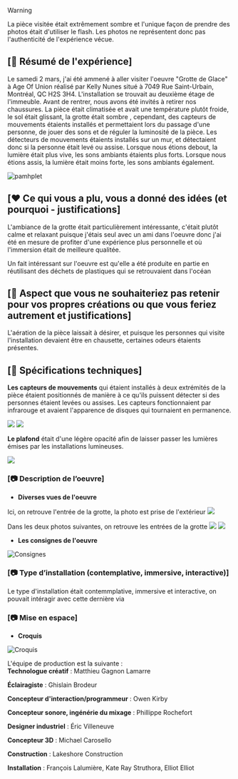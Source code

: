 > [!warning]
> La pièce visitée était extrêmement sombre et l'unique façon de prendre des photos était d'utiliser le flash. Les photos ne représentent donc pas l'authenticité de l'expérience vécue.
> 


## [📃 Résumé de l'expérience]

Le samedi 2 mars, j'ai été ammené à aller visiter l'oeuvre "Grotte de Glace" à Age Of Union réalisé par Kelly Nunes situé à 7049 Rue Saint-Urbain, Montréal, QC H2S 3H4. 
L'installation se trouvait au deuxième étage de l'immeuble. Avant de rentrer, nous avons été invités à retirer nos chaussures.
La pièce était climatisée et avait une température plutôt froide, le sol était glissant, la grotte était sombre , cependant, des capteurs de mouvements étaients installés et permettaient lors du passage d'une personne, de jouer des sons et de réguler la luminosité de la pièce. Les détecteurs de mouvements étaients installés sur un mur, et détectaient donc si la personne était levé ou assise. Lorsque nous étions debout, la lumière était plus vive, les sons ambiants étaients plus forts. Lorsque nous étions assis, la lumière était moins forte, les sons ambiants également.

![pamhplet](https://raw.githubusercontent.com/KaissoGithub/H24_V11_inspirations_kaissoumi/main/Age_of_union_grotte_de_glace/media/grotte_description.png)

## [❤️ Ce qui vous a plu, vous a donné des idées (et pourquoi - justifications]
L'ambiance de la grotte était particulièrement intéressante, c'était plutôt calme et relaxant puisque j'étais seul avec un ami dans l'oeuvre donc j'ai été en mesure de profiter d'une expérience plus personnelle et où l'immersion était de meilleure qualitée.

Un fait intéressant sur l'oeuvre est qu'elle a été produite en partie en réutilisant des déchets de plastiques qui se retrouvaient dans l'océan


## [🤔 Aspect que vous ne souhaiteriez pas retenir pour vos propres créations ou que vous feriez autrement et justifications]
L'aération de la pièce laissait à désirer, et puisque les personnes qui visite l'installation devaient être en chausette, certaines odeurs étaients présentes.

## [🔧 Spécifications techniques]

 **Les capteurs de mouvements**
   qui étaient installés à deux extrémités de la pièce étaient positionnés de manière à ce qu'ils puissent détecter si des personnes étaient levées ou assises. Les capteurs fonctionnaient par infrarouge et avaient l'apparence de disques qui tournaient en permanence.

![](https://raw.githubusercontent.com/KaissoGithub/H24_V11_inspirations_kaissoumi/main/Age_of_union_grotte_de_glace/media/grotte_capteur_mouvement.png)
![](https://raw.githubusercontent.com/KaissoGithub/H24_V11_inspirations_kaissoumi/main/Age_of_union_grotte_de_glace/media/grotte_capteur_mouvement2.png)
   
 **Le plafond**
   était d'une légère opacité afin de laisser passer les lumières émises par les installations lumineuses.

![](https://raw.githubusercontent.com/KaissoGithub/H24_V11_inspirations_kaissoumi/main/Age_of_union_grotte_de_glace/media/grotte_lumiere.png)





### [📷 Description de l’oeuvre]
* **Diverses vues de l'oeuvre**

Ici, on retrouve l'entrée de la grotte, la photo est prise de l'extérieur
![](https://raw.githubusercontent.com/KaissoGithub/H24_V11_inspirations_kaissoumi/main/Age_of_union_grotte_de_glace/media/grotte_entree3.png)

Dans les deux photos suivantes, on retrouve les entrées de la grotte
![](https://raw.githubusercontent.com/KaissoGithub/H24_V11_inspirations_kaissoumi/main/Age_of_union_grotte_de_glace/media/grotte_entree.png)
![](https://raw.githubusercontent.com/KaissoGithub/H24_V11_inspirations_kaissoumi/main/Age_of_union_grotte_de_glace/media/grotte_entree2.png)

* **Les consignes de l'oeuvre**
  
![Consignes](https://raw.githubusercontent.com/KaissoGithub/H24_V11_inspirations_kaissoumi/main/Age_of_union_grotte_de_glace/media/grotte_instruction.png)

### [📷 Type d’installation (contemplative, immersive, interactive)]
  
Le type d'installation était contemmplative, immersive et interactive, on pouvait intéragir avec cette dernière via

### [📷 Mise en espace]

* **Croquis**
  
![Croquis](-)


L'équipe de production est la suivante :  
**Technologue créatif** : Matthieu Gagnon Lamarre

**Éclairagiste** : Ghislain Brodeur

**Concepteur d'interaction/programmeur** : Owen Kirby

**Concepteur sonore, ingénérie du mixage** : Phillippe Rochefort

**Designer industriel** : Éric Villeneuve

**Concepteur 3D** : Michael Carosello

**Construction** : Lakeshore Construction 

**Installation** : François Lalumière, Kate Ray Struthora, Elliot Elliot

